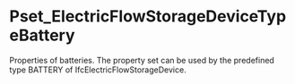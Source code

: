 # Pset_ElectricFlowStorageDeviceTypeBattery

Properties of batteries. The property set can be used by the predefined type BATTERY of IfcElectricFlowStorageDevice.
